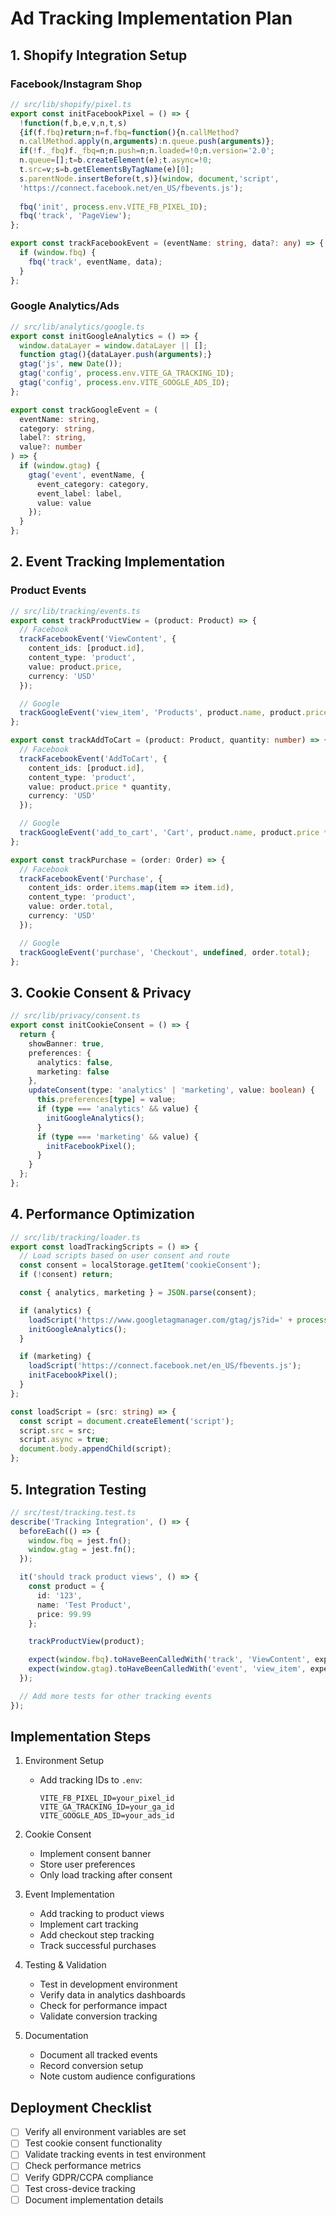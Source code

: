 # Ad Tracking Implementation Plan

## 1. Shopify Integration Setup

### Facebook/Instagram Shop
```ts
// src/lib/shopify/pixel.ts
export const initFacebookPixel = () => {
  !function(f,b,e,v,n,t,s)
  {if(f.fbq)return;n=f.fbq=function(){n.callMethod?
  n.callMethod.apply(n,arguments):n.queue.push(arguments)};
  if(!f._fbq)f._fbq=n;n.push=n;n.loaded=!0;n.version='2.0';
  n.queue=[];t=b.createElement(e);t.async=!0;
  t.src=v;s=b.getElementsByTagName(e)[0];
  s.parentNode.insertBefore(t,s)}(window, document,'script',
  'https://connect.facebook.net/en_US/fbevents.js');
  
  fbq('init', process.env.VITE_FB_PIXEL_ID);
  fbq('track', 'PageView');
};

export const trackFacebookEvent = (eventName: string, data?: any) => {
  if (window.fbq) {
    fbq('track', eventName, data);
  }
};
```

### Google Analytics/Ads
```ts
// src/lib/analytics/google.ts
export const initGoogleAnalytics = () => {
  window.dataLayer = window.dataLayer || [];
  function gtag(){dataLayer.push(arguments);}
  gtag('js', new Date());
  gtag('config', process.env.VITE_GA_TRACKING_ID);
  gtag('config', process.env.VITE_GOOGLE_ADS_ID);
};

export const trackGoogleEvent = (
  eventName: string,
  category: string,
  label?: string,
  value?: number
) => {
  if (window.gtag) {
    gtag('event', eventName, {
      event_category: category,
      event_label: label,
      value: value
    });
  }
};
```

## 2. Event Tracking Implementation

### Product Events
```ts
// src/lib/tracking/events.ts
export const trackProductView = (product: Product) => {
  // Facebook
  trackFacebookEvent('ViewContent', {
    content_ids: [product.id],
    content_type: 'product',
    value: product.price,
    currency: 'USD'
  });

  // Google
  trackGoogleEvent('view_item', 'Products', product.name, product.price);
};

export const trackAddToCart = (product: Product, quantity: number) => {
  // Facebook
  trackFacebookEvent('AddToCart', {
    content_ids: [product.id],
    content_type: 'product',
    value: product.price * quantity,
    currency: 'USD'
  });

  // Google
  trackGoogleEvent('add_to_cart', 'Cart', product.name, product.price * quantity);
};

export const trackPurchase = (order: Order) => {
  // Facebook
  trackFacebookEvent('Purchase', {
    content_ids: order.items.map(item => item.id),
    content_type: 'product',
    value: order.total,
    currency: 'USD'
  });

  // Google
  trackGoogleEvent('purchase', 'Checkout', undefined, order.total);
};
```

## 3. Cookie Consent & Privacy

```ts
// src/lib/privacy/consent.ts
export const initCookieConsent = () => {
  return {
    showBanner: true,
    preferences: {
      analytics: false,
      marketing: false
    },
    updateConsent(type: 'analytics' | 'marketing', value: boolean) {
      this.preferences[type] = value;
      if (type === 'analytics' && value) {
        initGoogleAnalytics();
      }
      if (type === 'marketing' && value) {
        initFacebookPixel();
      }
    }
  };
};
```

## 4. Performance Optimization

```ts
// src/lib/tracking/loader.ts
export const loadTrackingScripts = () => {
  // Load scripts based on user consent and route
  const consent = localStorage.getItem('cookieConsent');
  if (!consent) return;

  const { analytics, marketing } = JSON.parse(consent);

  if (analytics) {
    loadScript('https://www.googletagmanager.com/gtag/js?id=' + process.env.VITE_GA_TRACKING_ID);
    initGoogleAnalytics();
  }

  if (marketing) {
    loadScript('https://connect.facebook.net/en_US/fbevents.js');
    initFacebookPixel();
  }
};

const loadScript = (src: string) => {
  const script = document.createElement('script');
  script.src = src;
  script.async = true;
  document.body.appendChild(script);
};
```

## 5. Integration Testing

```ts
// src/test/tracking.test.ts
describe('Tracking Integration', () => {
  beforeEach(() => {
    window.fbq = jest.fn();
    window.gtag = jest.fn();
  });

  it('should track product views', () => {
    const product = {
      id: '123',
      name: 'Test Product',
      price: 99.99
    };

    trackProductView(product);

    expect(window.fbq).toHaveBeenCalledWith('track', 'ViewContent', expect.any(Object));
    expect(window.gtag).toHaveBeenCalledWith('event', 'view_item', expect.any(Object));
  });

  // Add more tests for other tracking events
});
```

## Implementation Steps

1. Environment Setup
   - Add tracking IDs to `.env`:
     ```
     VITE_FB_PIXEL_ID=your_pixel_id
     VITE_GA_TRACKING_ID=your_ga_id
     VITE_GOOGLE_ADS_ID=your_ads_id
     ```

2. Cookie Consent
   - Implement consent banner
   - Store user preferences
   - Only load tracking after consent

3. Event Implementation
   - Add tracking to product views
   - Implement cart tracking
   - Add checkout step tracking
   - Track successful purchases

4. Testing & Validation
   - Test in development environment
   - Verify data in analytics dashboards
   - Check for performance impact
   - Validate conversion tracking

5. Documentation
   - Document all tracked events
   - Record conversion setup
   - Note custom audience configurations

## Deployment Checklist

- [ ] Verify all environment variables are set
- [ ] Test cookie consent functionality
- [ ] Validate tracking events in test environment
- [ ] Check performance metrics
- [ ] Verify GDPR/CCPA compliance
- [ ] Test cross-device tracking
- [ ] Document implementation details